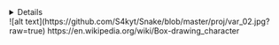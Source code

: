 <details>
![alt text](https://github.com/S4kyt/Snake/blob/master/proj/var_01.jpg?raw=true)
</details>
![alt text](https://github.com/S4kyt/Snake/blob/master/proj/var_02.jpg?raw=true)
https://en.wikipedia.org/wiki/Box-drawing_character
